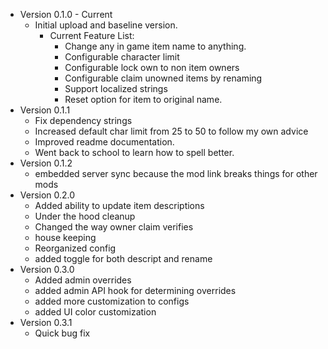 - Version 0.1.0 - Current
  - Initial upload and baseline version.
    - Current Feature List:
      - Change any in game item name to anything.
      - Configurable character limit
      - Configurable lock own to non item owners
      - Configurable claim unowned items by renaming
      - Support localized strings
      - Reset option for item to original name.
- Version 0.1.1
  - Fix dependency strings
  - Increased default char limit from 25 to 50 to follow my own advice
  - Improved readme documentation.
  - Went back to school to learn how to spell better.
- Version 0.1.2
  - embedded server sync because the mod link breaks things for other mods
- Version 0.2.0
  - Added ability to update item descriptions
  - Under the hood cleanup
  - Changed the way owner claim verifies
  - house keeping
  - Reorganized config
  - added toggle for both descript and rename
- Version 0.3.0
  - Added admin overrides
  - added admin API hook for determining overrides
  - added more customization to configs
  - added UI color customization
- Version 0.3.1
  - Quick bug fix